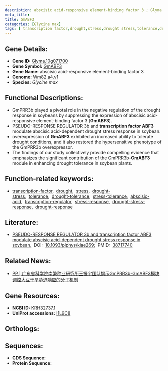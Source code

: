 ```yaml
---
description: abscisic acid-responsive element-binding factor 3 ; Glyma.10g071700 ; Glycine max
meta_title:
title: GmABF3
categories: [Glycine max]
tags: [ transcription factor,drought,stress,drought stress,tolerance,drought tolerance,stress tolerance,abscisic acid,transcription regulator,stress response,drought stress response,drought response ]
---
```


## Gene Details:
- **Gene ID:** [Glyma.10g071700]()
- **Gene Symbol:** <u>GmABF3</u>
- **Gene Name:** abscisic acid-responsive element-binding factor 3
- **Genome:** [Wm82.a4.v1]()
- **Species:** *Glycine max*

## Functional Descriptions:
   - GmPRR3b played a pivotal role in the negative regulation of the drought response in soybeans by suppressing the expression of abscisic acid-responsive element-binding factor 3 (**GmABF3**).
   - PSEUDO-RESPONSE REGULATOR 3b and **transcription factor ABF3** modulate abscisic acid-dependent drought stress response in soybean.
   - overexpression of **GmABF3** exhibited an increased ability to tolerate drought conditions, and it also restored the hypersensitive phenotype of the GmPRR3b overexpressor.
   - The findings of our study collectively provide compelling evidence that emphasizes the significant contribution of the GmPRR3b-**GmABF3** module in enhancing drought tolerance in soybean plants.

## Function-related keywords:
   - [transcription-factor](/tags/transcription-factor/),&nbsp;&nbsp;[drought](/tags/drought/),&nbsp;&nbsp;[stress](/tags/stress/),&nbsp;&nbsp;[drought-stress](/tags/drought-stress/),&nbsp;&nbsp;[tolerance](/tags/tolerance/),&nbsp;&nbsp;[drought-tolerance](/tags/drought-tolerance/),&nbsp;&nbsp;[stress-tolerance](/tags/stress-tolerance/),&nbsp;&nbsp;[abscisic-acid](/tags/abscisic-acid/),&nbsp;&nbsp;[transcription-regulator](/tags/transcription-regulator/),&nbsp;&nbsp;[stress-response](/tags/stress-response/),&nbsp;&nbsp;[drought-stress-response](/tags/drought-stress-response/),&nbsp;&nbsp;[drought-response](/tags/drought-response/)

## Literature:
   - [PSEUDO-RESPONSE REGULATOR 3b and transcription factor ABF3 modulate abscisic acid-dependent drought stress response in soybean.](https://www.doi.org/10.1093/plphys/kiae269)&nbsp;&nbsp;DOI:&nbsp;&nbsp;[10.1093/plphys/kiae269](https://www.doi.org/10.1093/plphys/kiae269);&nbsp;&nbsp;PMID:&nbsp;&nbsp;[38717740](https://pubmed.ncbi.nlm.nih.gov/38717740/)

## Related News:
   - [PP | 广东省科学院南繁种业研究所王振宇团队揭示GmPRR3b-GmABF3模块调控大豆干旱胁迫响应的分子机制](https://mp.weixin.qq.com/s?__biz=Mzg3MDEwNDEyMg==&mid=2247567602&idx=4&sn=3aade8aeeda9c07a1bc1a3a4ba452031&chksm=cfa767bef4372e52dad00b9c5ecd0fc0aa25f5ebb31ea19c23bf69478e4c57d485b921524006&scene=27#wechat_redirect)

## Gene Resources:
- **NCBI ID:**  [KRH32737.1](https://www.ncbi.nlm.nih.gov/search/all/?term=KRH32737.1)
- **UniProt accessions:**  [I1L9C8](https://www.uniprot.org/uniprotkb/I1L9C8/entry)

## Orthologs:

## Sequences:
- **CDS Sequence:**
- **Protein Sequence:**
